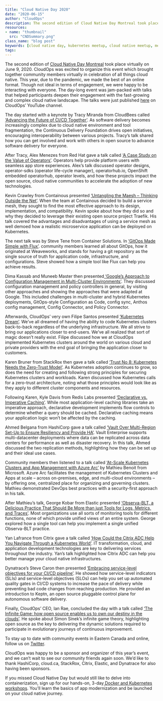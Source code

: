 ```yaml
---
title: "Cloud Native Day 2020"
date: "2020-06-15"
author: "CloudOps"
description: The second edition of Cloud Native Day Montreal took place virtually on June 9, 2020.
resources:
- name: "thumbnail"
  src: "CNDSummary.png"
class_name: "blog post"
keywords: [cloud native day, kubernetes meetup, cloud native meetup, meetup canada, meetup montreal, kubernetes]
tags:
---
```


<p>The second edition of <a href="https://www.cloudnativeday.ca/">Cloud Native Day Montreal</a> took place virtually on June 9, 2020. CloudOps was excited to organize this event which brought together community members virtually in celebration of all things cloud native. This year, due to the pandemic, we made the best of an online format. Though not ideal in terms of engagement, we were happy to be interacting with everyone. The day-long event was jam-packed with talks that helped participants deepen their engagement with the fast-growing and complex cloud native landscape. The talks were just published <a href="https://www.youtube.com/playlist?list=PLCfLScXpEyAQ0k9pNr8SlGK42CSd-buYv" target="_blank" rel="noreferrer noopener" aria-label=" (opens in a new tab)">here</a> on CloudOps’ YouTube channel.</p>

<p>The day started with a keynote by Tracy Miranda from CloudBees called <a href="https://www.youtube.com/watch?v=3N9cWK_PvyE&amp;list=PLCfLScXpEyAQ0k9pNr8SlGK42CSd-buYv&amp;index=1" target="_blank" rel="noreferrer noopener" aria-label=" (opens in a new tab)">‘Advancing the Future of CI/CD Together’</a>. As software delivery becomes increasingly complex due to cloud native environment and tool fragmentation, the Continuous Delivery Foundation drives open initiatives, encouraging interoperability between various projects. Tracy’s talk shared how you can get involved and work with others in open source to advance software delivery for everyone.</p>

<p>After Tracy, Alex Menezes from Red Hat gave a talk called <a href="https://www.youtube.com/watch?v=iQ8UfBco9bg&amp;list=PLCfLScXpEyAQ0k9pNr8SlGK42CSd-buYv&amp;index=2" target="_blank" rel="noreferrer noopener" aria-label=" (opens in a new tab)">‘A Case Study on the Value of Operators’</a>. Operators help provide platform users with seamless app store experiences. Alex’s talk discussed operator designs, operator-sdks (operator life-cycle manager), operatorhub.io, OpenShift embedded operatorhub, operator levels, and how these projects impact the open source, cloud native communities to accelerate the adoption of new technologies.&nbsp;</p>

<p>Kevin Crawley from Containous presented <a href="https://www.youtube.com/watch?v=bGtVpNNYisE&amp;list=PLCfLScXpEyAQ0k9pNr8SlGK42CSd-buYv&amp;index=3" target="_blank" rel="noreferrer noopener" aria-label=" (opens in a new tab)">‘Untangling the Maesh – Thinking Outside the Net’</a>. When the team at Containous decided to build a service mesh, they sought to find the most effective approach to its design, implementation, and compatibility. Kevin spoke about how they did so and why they decided to leverage their existing open source project Traefik. His talk covered the advantages and disadvantages of using a service mesh as well demoed how a realistic microservice application can be deployed on Kubernetes.&nbsp;</p>

<p>The next talk was by Steve Tene from Container Solutions. In <a href="https://www.youtube.com/watch?v=ivclxx7gbbs&amp;list=PLCfLScXpEyAQ0k9pNr8SlGK42CSd-buYv&amp;index=4" target="_blank" rel="noreferrer noopener" aria-label=" (opens in a new tab)">‘GitOps Made Simple with Flux’</a>. community members learned all about GitOps, how it originated at Weaveworks, and stands for having a git repository as the single source of truth for application code, infrastructure, and configurations. Steve showed how a simple tool like Flux can help you achieve results.&nbsp;</p>

<p>Dima Kassab and Muneeb Master then presented<a href="https://www.youtube.com/watch?v=xhC5LZd5Nc4&amp;list=PLCfLScXpEyAQ0k9pNr8SlGK42CSd-buYv&amp;index=5" target="_blank" rel="noreferrer noopener" aria-label=" (opens in a new tab)"> ‘Google’s Approach to Configuration Management in Multi-Cluster Environments’</a>. They discussed configuration management and policy controllers in general, by visiting other approaches and showing the approaches that were adapted at Google. This included challenges in multi-cluster and hybrid Kubernetes deployments, GitOps-style Configuration as Code, config sync, Anthos config management, Config Connector, and Policy Connector.&nbsp;</p>

<p>Afterwards, CloudOps’ very own Filipe Santos presented <a href="https://www.youtube.com/watch?v=cAXf7e-y4zw&amp;list=PLCfLScXpEyAQ0k9pNr8SlGK42CSd-buYv&amp;index=11" target="_blank" rel="noreferrer noopener" aria-label=" (opens in a new tab)">‘Kubernetes Dream’</a>. We’ve all dreamed of having the ability to code Kubernetes clusters back-to-back regardless of the underlying infrastructure. We all strive to bring our applications closer to end-users. We’ve all realized that sort of magic doesn’t really exist. Filipe discussed how we at CloudOps implemented Kubernetes clusters around the world on various cloud and private providers with the end goal of bringing the application closer to customers.</p>

<p>Karen Bruner from StackRox then gave a talk called <a href="https://www.youtube.com/watch?v=rkbCBVXnVUQ&amp;list=PLCfLScXpEyAQ0k9pNr8SlGK42CSd-buYv&amp;index=8" target="_blank" rel="noreferrer noopener" aria-label=" (opens in a new tab)">‘Trust No 8: Kubernetes Needs the Zero-Trust Model’</a>. As Kubernetes adoption continues to grow, so does the need for creating and following strong principles for securing Kubernetes clusters and workloads. Karen discussed how Kubernetes calls for a zero-trust architecture, noting what those principles would look like as they apply to different cluster components and resources.&nbsp;</p>

<p>Following Karen, Kyle Davis from Redis Labs presented <a href="https://www.youtube.com/watch?v=MQoMdeSxMLA&amp;list=PLCfLScXpEyAQ0k9pNr8SlGK42CSd-buYv&amp;index=13" target="_blank" rel="noreferrer noopener" aria-label=" (opens in a new tab)">‘Declarative vs. Imperative Caching’</a>. While most application-level caching libraries take an imperative approach, declarative development implements flow controls to determine whether a query should be cached. Declarative caching means your application logic won’t be affected by the caching.</p>

<p>Ahmed Belgana from HashiCorp gave a talk called <a href="https://www.youtube.com/watch?v=-KO2qK5OT3U&amp;list=PLCfLScXpEyAQ0k9pNr8SlGK42CSd-buYv&amp;index=6" target="_blank" rel="noreferrer noopener" aria-label=" (opens in a new tab)">‘Vault Over Multi-Region Set-Up to Ensure Resiliency and Provide HA’</a>. Vault Enterprise supports multi-datacenter deployments where data can be replicated across data centers for performance as well as disaster recovery. In this talk, Ahmed discussed the two replication methods, highlighting how they can be set up and their ideal use cases.</p>

<p>Community members then listened to a talk called <a href="https://www.youtube.com/watch?v=HJ9uCj8MWyw&amp;list=PLCfLScXpEyAQ0k9pNr8SlGK42CSd-buYv&amp;index=12" target="_blank" rel="noreferrer noopener" aria-label=" (opens in a new tab)">‘At-Scale Kubernetes Clusters and App Management with Azure Arc’</a> by Mathieu Benoit from Microsoft. Azure Arc facilitates the management of Kubernetes Clusters and Apps at scale – across on-premises, edge, and multi-cloud environments – by offering one, centralized place for organizing and governing clusters. Mathieu demonstrated DevOps best practices with a security-first approach in his talk.</p>

<p>After Mathieu’s talk, George Kobar from Elastic presented <a rel="noreferrer noopener" aria-label=" (opens in a new tab)" href="https://www.youtube.com/watch?v=UlZEiQ5HXps&amp;list=PLCfLScXpEyAQ0k9pNr8SlGK42CSd-buYv&amp;index=9" target="_blank">‘Observa-BLT, a Delicious Practice That Should Be More than just Tools for Logs, Metrics, and Traces’</a>. Most organizations use all sorts of monitoring tools for different functions, none of which provide unified views of an entire system. George explored how a single tool can help you implement a single unified Observa-BLT practice.</p>

<p>Yan Lafrance from Citrix gave a talk called <a href="https://www.youtube.com/watch?v=yuPNmYenwCo&amp;list=PLCfLScXpEyAQ0k9pNr8SlGK42CSd-buYv&amp;index=7" target="_blank" rel="noreferrer noopener" aria-label=" (opens in a new tab)">‘How Could the Citrix ADC Help You Navigate Through a Kubernetes World’</a>. IT transformation, cloud, and application development technologies are key to delivering services throughout the industry. Yan’s talk highlighted how Citrix ADC can help you better manage your cloud native infrastructures.</p>

<p>Dynatrace’s Steve Caron then presented <a href="https://www.youtube.com/watch?v=9BW6sl5HoIA&amp;list=PLCfLScXpEyAQ0k9pNr8SlGK42CSd-buYv&amp;index=10" target="_blank" rel="noreferrer noopener" aria-label=" (opens in a new tab)">‘Embracing service-level objectives for your CI/CD pipeline’</a>. He showed how service-level indicators (SLIs) and service-level objectives (SLOs) can help you set up automated quality gates in CI/CD systems to increase the pace of delivery while preventing bad code changes from reaching production. He provided an introduction to Keptn, an open source pluggable control plane for autonomous software delivery.</p>

<p>Finally, CloudOps’ CEO, Ian Rae, concluded the day with a talk called <a href="https://www.youtube.com/watch?v=X2WOkt6N8eE&amp;list=PLCfLScXpEyAQ0k9pNr8SlGK42CSd-buYv&amp;index=14" target="_blank" rel="noreferrer noopener" aria-label=" (opens in a new tab)">‘The Infinite Game: how open source enables us to own our destiny in the clouds’</a>. He spoke about Simon Sinek’s infinite game theory, highlighting open source as the key to delivering the dynamic solutions required to participate in evolutionary journeys of continuous improvement.&nbsp;</p>

<p>To stay up to date with community events in Eastern Canada and online, follow us on <a href="https://twitter.com/CloudNativeCA" target="_blank" rel="noreferrer noopener" aria-label=" (opens in a new tab)">Twitter</a>.</p>

<p>CloudOps was happy to be a sponsor and organizer of this year’s event, and we can’t wait to see our community friends again soon. We’d like to thank HashiCorp, cloud.ca, StackRox, Citrix, Elastic, and Dynatrace for also having been sponsors.</p>

<p>If you missed Cloud Native Day but would still like to delve into containerization, sign up for our hands-on, 3-day<a href="https://www.cloudops.com/workshops/"> Docker and Kubernetes workshops</a>. You’ll learn the basics of app modernization and be launched on your cloud native journey.</p>